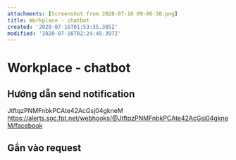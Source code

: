```yaml
---
attachments: [Screenshot from 2020-07-16 09-06-38.png]
title: Workplace - chatbot
created: '2020-07-16T01:53:35.385Z'
modified: '2020-07-16T02:24:45.397Z'
---
```


# Workplace - chatbot

## Hướng dẫn send notification
JtftqzPNMFnbkPCAte42AcGsj04gkneM
https://alerts.soc.fpt.net/webhooks/@JtftqzPNMFnbkPCAte42AcGsj04gkneM/facebook

## Gắn vào request

